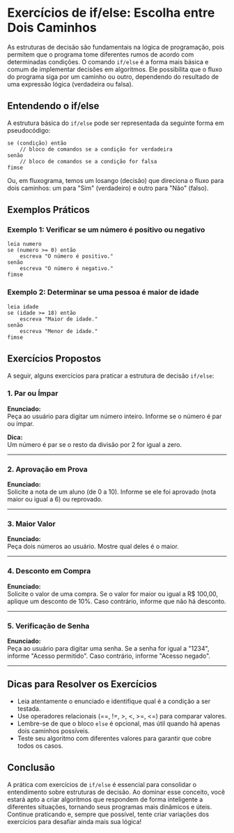 
# Exercícios de if/else: Escolha entre Dois Caminhos

As estruturas de decisão são fundamentais na lógica de programação, pois permitem que o programa tome diferentes rumos de acordo com determinadas condições. O comando `if/else` é a forma mais básica e comum de implementar decisões em algoritmos. Ele possibilita que o fluxo do programa siga por um caminho ou outro, dependendo do resultado de uma expressão lógica (verdadeira ou falsa).

## Entendendo o if/else

A estrutura básica do `if/else` pode ser representada da seguinte forma em pseudocódigo:

```
se (condição) então
    // bloco de comandos se a condição for verdadeira
senão
    // bloco de comandos se a condição for falsa
fimse
```

Ou, em fluxograma, temos um losango (decisão) que direciona o fluxo para dois caminhos: um para "Sim" (verdadeiro) e outro para "Não" (falso).

## Exemplos Práticos

### Exemplo 1: Verificar se um número é positivo ou negativo

```pseudocode
leia numero
se (numero >= 0) então
    escreva "O número é positivo."
senão
    escreva "O número é negativo."
fimse
```

### Exemplo 2: Determinar se uma pessoa é maior de idade

```pseudocode
leia idade
se (idade >= 18) então
    escreva "Maior de idade."
senão
    escreva "Menor de idade."
fimse
```

## Exercícios Propostos

A seguir, alguns exercícios para praticar a estrutura de decisão `if/else`:

### 1. Par ou Ímpar

**Enunciado:**  
Peça ao usuário para digitar um número inteiro. Informe se o número é par ou ímpar.

**Dica:**  
Um número é par se o resto da divisão por 2 for igual a zero.

---

### 2. Aprovação em Prova

**Enunciado:**  
Solicite a nota de um aluno (de 0 a 10). Informe se ele foi aprovado (nota maior ou igual a 6) ou reprovado.

---

### 3. Maior Valor

**Enunciado:**  
Peça dois números ao usuário. Mostre qual deles é o maior.

---

### 4. Desconto em Compra

**Enunciado:**  
Solicite o valor de uma compra. Se o valor for maior ou igual a R$ 100,00, aplique um desconto de 10%. Caso contrário, informe que não há desconto.

---

### 5. Verificação de Senha

**Enunciado:**  
Peça ao usuário para digitar uma senha. Se a senha for igual a "1234", informe "Acesso permitido". Caso contrário, informe "Acesso negado".

---

## Dicas para Resolver os Exercícios

- Leia atentamente o enunciado e identifique qual é a condição a ser testada.
- Use operadores relacionais (==, !=, >, <, >=, <=) para comparar valores.
- Lembre-se de que o bloco `else` é opcional, mas útil quando há apenas dois caminhos possíveis.
- Teste seu algoritmo com diferentes valores para garantir que cobre todos os casos.

## Conclusão

A prática com exercícios de `if/else` é essencial para consolidar o entendimento sobre estruturas de decisão. Ao dominar esse conceito, você estará apto a criar algoritmos que respondem de forma inteligente a diferentes situações, tornando seus programas mais dinâmicos e úteis. Continue praticando e, sempre que possível, tente criar variações dos exercícios para desafiar ainda mais sua lógica!
```
